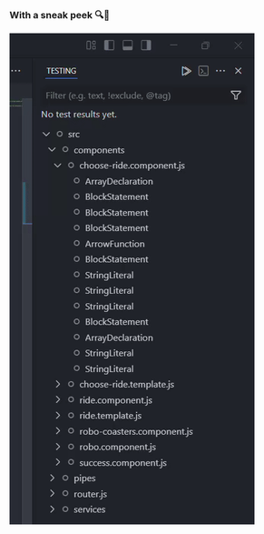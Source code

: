 ### With a sneak peek 🔍👀

![Sneak peek for editor plugin StrykerJS](../../img/Editor_plugin_StrykerJS.gif)